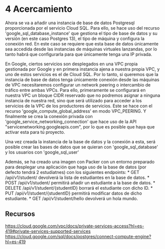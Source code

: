 # 4 Acercamiento

Ahora se va a añadir una instancia de base de datos Postgresql proporcionada por el servicio Cloud SQL. Para ello, se hace uso del recurso 'google_sql_database_instance' que gestiona el tipo de base de datos y su versión (en este caso Postgres 13), el tipo de máquina y configura la conexión red. En este caso se requiere que esta base de datos únicamente sea accedida desde las instancias de máquinas virtuales lanzandas, por lo tanto habrá que configurarla para que únicamente tenga una IP privada.

En Google, ciertos servicios son desplegados en una VPC propia gestionada por Google y en primera instancia ajena a nuestra propia VPC, y uno de estos servicios es el de Cloud SQL. Por lo tanto, si queremos que la instancia de base de datos tenga únicamente conexión desde las máquinas de VPC necesitaremos configurar un network peering o intercambio de tráfico entre ambas VPCs.
Para ello, primeramente se configurará en nuestra VPC un bloque CIDR reservado que no podremos asignar a ninguna instancia de nuestra red, sino que será utilizado para acceder a los servicios de la VPC de los productores de servicios. Este se hace con el recurso 'google_compute_global_address' en modo VPC_PEERING.
Y finalmente se crea la conexión privada con 'google_service_networking_connection' que hace uso de la API "servicenetworking.googleapis.com", por lo que es posible que haya que activar esta para tú proyecto.

Una vez creada la instancia de la base de datos y la conexión a esta, será posible crear las bases de datos que se quieran con 'google_sql_database' y los usuarios con 'google_sql_user'


Además, se ha creado una imagen con Packer con un entorno preparado para desplegar una aplicación que haga uso de la base de datos (por defecto tendrá 2 estudiatnes) con los siguientes endpoints:
    * GET /api/v1/student/ devolverá la lista de estudiantes en la base de datos.
    * POST /api/v1/student/ permitirá añadir un estudiante a la base de datos.
    * DELETE /api/v1/student/{studentID} borrará el estudiante con dicho ID.
    * PUT /api/v1/student/{studentID} permitirá modificar datos de dicho estudiante.
    * GET /api/v1/student/hello devolverá un hola mundo.

## Recursos
https://cloud.google.com/vpc/docs/private-services-access?hl=es-419#private-services-supported-services
https://cloud.google.com/sql/docs/postgres/connect-compute-engine?hl=es-419

